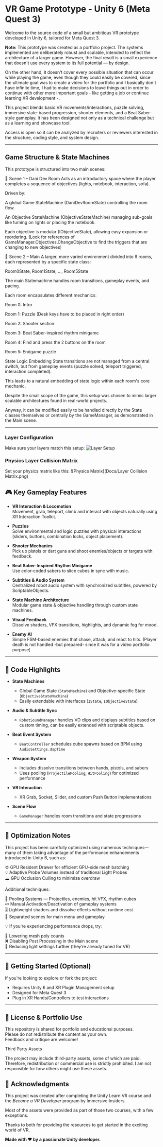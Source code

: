 # VR Game Prototype - Unity 6 (Meta Quest 3)

Welcome to the source code of a small but ambitious VR prototype developed in Unity 6, tailored for Meta Quest 3. 

**Note:** This prototype was created as a portfolio project. The systems implemented are deliberately robust and scalable, intended to reflect the architecture of a larger game. However, the final result is a small experience that doesn't use every system to its full potential — by design.

On the other hand, it doesn't cover every possible situation that can occur while playing the game, even though they could easily be covered, since the ultimate goal was to create a video for the portfolio and I basically don't have infinite time, I had to make decisions to leave things out in order to continue with other more important goals - like getting a job or continue learning XR development -.


This project blends basic VR movements/interactions, puzzle solving, immersive state-based progression, shooter elements, and  a Beat Saber-style gameplay. 
It has been designed not only as a technical challenge but as a learning and showcase tool.

Access is open so it can be analyzed by recruiters or reviewers interested in the structure, coding style, and system design.

---

## Game Structure & State Machines

This prototype is structured into two main scenes:

🧩 Scene 1 – Dani Dev Room
Acts as an introductory space where the player completes a sequence of objectives (lights, notebook, interaction, sofa).

Driven by:

A global Game StateMachine (DaniDevRoomState) controlling the room flow.

An Objective StateMachine (ObjectiveStateMachine) managing sub-goals like turning on lights or placing the notebook.

Each objective is modular (IObjectiveState), allowing easy expansion or reordering. (Look for references of GameManager.Objectives.ChangeObjective to find the triggers that are changing to new objectives)

🧩 Scene 2 – Main
A larger, more varied environment divided into 6 rooms, each represented by a specific state class:

Room0State, Room1State, ..., Room5State

The main Statemachine handles room transitions, gameplay events, and pacing.

Each room encapsulates different mechanics:

Room 0: Intro

Room 1: Puzzle (Desk keys have to be placed in right order)

Room 2: Shooter section

Room 3: Beat Saber-inspired rhythm minigame

Room 4: Find and press the 2 buttons on the room

Room 5: Endgame puzzle



State Logic Embedding
State transitions are not managed from a central switch, but from gameplay events (puzzle solved, teleport triggered, interaction completed).

This leads to a natural embedding of state logic within each room's core mechanic.

Despite the small scope of the game, this setup was chosen to mimic larger scalable architectures found in real-world projects. 

Anyway, it can be modified easily to be handled directly by the State classes themselves or centrally by the GameManager, as demonstrated in the Main scene.

---

### Layer Configuration
Make sure your layers match this setup:
![Layer Setup](Docs/Layers.png)

### Physics Layer Collision Matrix
Set your physics matrix like this:
![Physics Matrix](Docs/Layer Collision Matrix.png)

## 🎮 Key Gameplay Features

- **VR Interaction & Locomotion**  
  Movement, grab, teleport, climb and interact with objects naturally using XR Interaction Toolkit.

- **Puzzles**  
  Solve environmental and logic puzzles with physical interactions (sliders, buttons, combination locks, object placement).

- **Shooter Mechanics**  
  Pick up pistols or dart guns and shoot enemies/objects or targets with feedback.

- **Beat Saber-Inspired Rhythm Minigame**  
  Use color-coded sabers to slice cubes in sync with music.

- **Subtitles & Audio System**  
  Centralized robot audio system with synchronized subtitles, powered by ScriptableObjects.

- **State Machine Architecture**  
  Modular game state & objective handling through custom state machines.

- **Visual Feedback**  
  Dissolve shaders, VFX transitions, highlights, and dynamic fog for mood.

- **Enemy AI**  
  Simple FSM-based enemies that chase, attack, and react to hits. (Player death is not handled -but prepared- since it was for a video portfolio purpose)

---

## 🧠 Code Highlights

- **State Machines**
  - Global Game State (`StateMachine`) and Objective-specific State (`ObjectiveStateMachine`)
  - Easily extendable with interfaces (`IState`, `IObjectiveState`)

- **Audio & Subtitle Sync**
  - `RobotSoundManager` handles VO clips and displays subtitles based on custom timing, can be easily extended with scriptable objects.

- **Beat Event System**
  - `BeatController` schedules cube spawns based on BPM using `AudioSettings.dspTime`

- **Weapon System**
  - Includes dissolve transitions between hands, pistols, and sabers
  - Uses pooling (`ProjectilePooling`, `HitPooling`) for optimized performance

- **VR Interaction**
  - XR Grab, Socket, Slider, and custom Push Button implementations

- **Scene Flow**
  - `GameManager` handles room transitions and state progressions

---

## 🧠 Optimization Notes

This project has been carefully optimized using numerous techniques—many of them taking advantage of the performance enhancements introduced in Unity 6, such as:

⚙️ GPU Resident Drawer for efficient GPU-side mesh batching  
💡 Adaptive Probe Volumes instead of traditional Light Probes  
🕳️ GPU Occlusion Culling to minimize overdraw  

Additional techniques:

🎯 Pooling Systems — Projectiles, enemies, hit VFX, rhythm cubes  
💤 Manual Activation/Deactivation of gameplay systems  
🎚️ Lightweight shaders and dissolve effects without runtime cost  
🧩 Separated scenes for main menu and gameplay  

💡 If you're experiencing performance drops, try:

🔻 Lowering mesh poly counts  
❌ Disabling Post Processing in the Main scene  
🌙 Reducing light settings further (they’re already tuned for VR)

---

## 🚀 Getting Started (Optional)

If you're looking to explore or fork the project:

- Requires Unity 6 and XR Plugin Management setup
- Designed for Meta Quest 3
- Plug in XR Hands/Controllers to test interactions

---

## 🤝 License & Portfolio Use

This repository is shared for portfolio and educational purposes.  
Please do not redistribute the content as your own.  
Feedback and critique are welcome!

Third Party Assets

The project may include third-party assets, some of which are paid. Therefore, redistribution or commercial use is strictly prohibited.
I am not responsible for how others might use these assets.

## 🙏 Acknowledgments

This project was created after completing the Unity Learn VR course and the *Become a VR Developer* program by Immersive Insiders.

Most of the assets were provided as part of those two courses, with a few exceptions.

Thanks to both for providing the resources to get started in the exciting world of VR.


**Made with ❤️ by a passionate Unity developer.**
